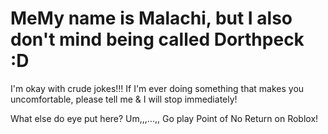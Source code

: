 # MeMy name is Malachi, but I also don't mind being called Dorthpeck :D

I'm okay with crude jokes!!! If I'm ever doing something that makes you uncomfortable, please tell me & I will stop immediately!

What else do eye put here? Um,,,...,, Go play Point of No Return on Roblox!
